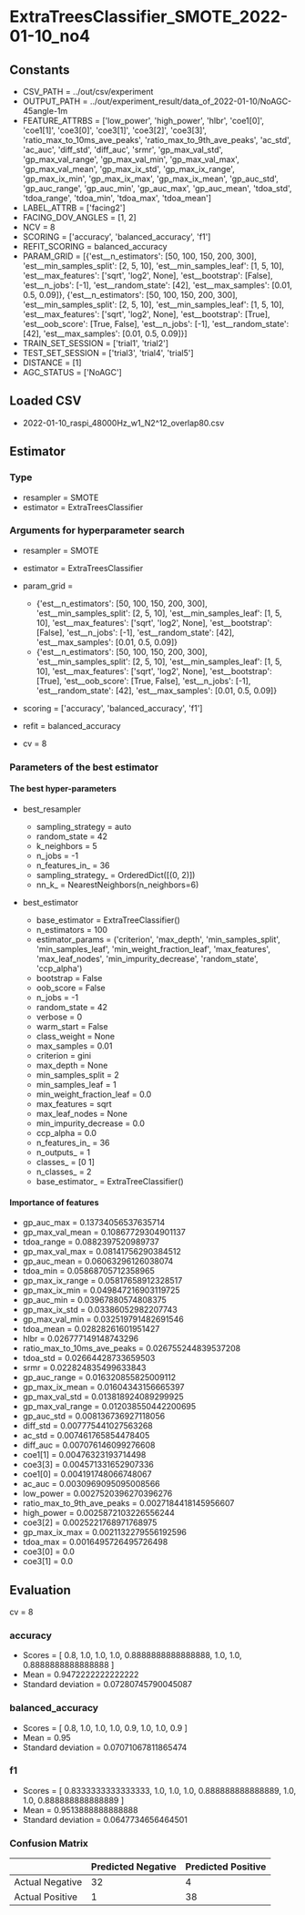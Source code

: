 # ExtraTreesClassifier_SMOTE_2022-01-10_no4
## Constants
- CSV_PATH = ../out/csv/experiment
- OUTPUT_PATH = ../out/experiment_result/data_of_2022-01-10/NoAGC-45angle-1m
- FEATURE_ATTRBS = ['low_power', 'high_power', 'hlbr', 'coe1[0]', 'coe1[1]', 'coe3[0]', 'coe3[1]', 'coe3[2]', 'coe3[3]', 'ratio_max_to_10ms_ave_peaks', 'ratio_max_to_9th_ave_peaks', 'ac_std', 'ac_auc', 'diff_std', 'diff_auc', 'srmr', 'gp_max_val_std', 'gp_max_val_range', 'gp_max_val_min', 'gp_max_val_max', 'gp_max_val_mean', 'gp_max_ix_std', 'gp_max_ix_range', 'gp_max_ix_min', 'gp_max_ix_max', 'gp_max_ix_mean', 'gp_auc_std', 'gp_auc_range', 'gp_auc_min', 'gp_auc_max', 'gp_auc_mean', 'tdoa_std', 'tdoa_range', 'tdoa_min', 'tdoa_max', 'tdoa_mean']
- LABEL_ATTRB = ['facing2']
- FACING_DOV_ANGLES = [1, 2]
- NCV = 8
- SCORING = ['accuracy', 'balanced_accuracy', 'f1']
- REFIT_SCORING = balanced_accuracy
- PARAM_GRID = [{'est__n_estimators': [50, 100, 150, 200, 300], 'est__min_samples_split': [2, 5, 10], 'est__min_samples_leaf': [1, 5, 10], 'est__max_features': ['sqrt', 'log2', None], 'est__bootstrap': [False], 'est__n_jobs': [-1], 'est__random_state': [42], 'est__max_samples': [0.01, 0.5, 0.09]}, {'est__n_estimators': [50, 100, 150, 200, 300], 'est__min_samples_split': [2, 5, 10], 'est__min_samples_leaf': [1, 5, 10], 'est__max_features': ['sqrt', 'log2', None], 'est__bootstrap': [True], 'est__oob_score': [True, False], 'est__n_jobs': [-1], 'est__random_state': [42], 'est__max_samples': [0.01, 0.5, 0.09]}]
- TRAIN_SET_SESSION = ['trial1', 'trial2']
- TEST_SET_SESSION = ['trial3', 'trial4', 'trial5']
- DISTANCE = [1]
- AGC_STATUS = ['NoAGC']

## Loaded CSV
- 2022-01-10_raspi_48000Hz_w1_N2^12_overlap80.csv

## Estimator
### Type
- resampler = SMOTE
- estimator = ExtraTreesClassifier

### Arguments for hyperparameter search
- resampler = SMOTE
- estimator = ExtraTreesClassifier
- param_grid = 
	- {'est__n_estimators': [50, 100, 150, 200, 300], 'est__min_samples_split': [2, 5, 10], 'est__min_samples_leaf': [1, 5, 10], 'est__max_features': ['sqrt', 'log2', None], 'est__bootstrap': [False], 'est__n_jobs': [-1], 'est__random_state': [42], 'est__max_samples': [0.01, 0.5, 0.09]}
	- {'est__n_estimators': [50, 100, 150, 200, 300], 'est__min_samples_split': [2, 5, 10], 'est__min_samples_leaf': [1, 5, 10], 'est__max_features': ['sqrt', 'log2', None], 'est__bootstrap': [True], 'est__oob_score': [True, False], 'est__n_jobs': [-1], 'est__random_state': [42], 'est__max_samples': [0.01, 0.5, 0.09]}

- scoring = ['accuracy', 'balanced_accuracy', 'f1']
- refit = balanced_accuracy
- cv = 8

### Parameters of the best estimator
#### The best hyper-parameters
- best_resampler
	- sampling_strategy = auto
	- random_state = 42
	- k_neighbors = 5
	- n_jobs = -1
	- n_features_in_ = 36
	- sampling_strategy_ = OrderedDict([(0, 2)])
	- nn_k_ = NearestNeighbors(n_neighbors=6)

- best_estimator
	- base_estimator = ExtraTreeClassifier()
	- n_estimators = 100
	- estimator_params = ('criterion', 'max_depth', 'min_samples_split', 'min_samples_leaf', 'min_weight_fraction_leaf', 'max_features', 'max_leaf_nodes', 'min_impurity_decrease', 'random_state', 'ccp_alpha')
	- bootstrap = False
	- oob_score = False
	- n_jobs = -1
	- random_state = 42
	- verbose = 0
	- warm_start = False
	- class_weight = None
	- max_samples = 0.01
	- criterion = gini
	- max_depth = None
	- min_samples_split = 2
	- min_samples_leaf = 1
	- min_weight_fraction_leaf = 0.0
	- max_features = sqrt
	- max_leaf_nodes = None
	- min_impurity_decrease = 0.0
	- ccp_alpha = 0.0
	- n_features_in_ = 36
	- n_outputs_ = 1
	- classes_ = [0 1]
	- n_classes_ = 2
	- base_estimator_ = ExtraTreeClassifier()

#### Importance of features
- gp_auc_max = 0.13734056537635714
- gp_max_val_mean = 0.10867729304901137
- tdoa_range = 0.0882397520989737
- gp_max_val_max = 0.08141756290384512
- gp_auc_mean = 0.06063296126038074
- tdoa_min = 0.05868705712358965
- gp_max_ix_range = 0.05817658912328517
- gp_max_ix_min = 0.049847216903119725
- gp_auc_min = 0.03967880574808375
- gp_max_ix_std = 0.03386052982207743
- gp_max_val_min = 0.032519791482691546
- tdoa_mean = 0.02828261601951427
- hlbr = 0.026777149148743296
- ratio_max_to_10ms_ave_peaks = 0.026755244839537208
- tdoa_std = 0.02664428733659503
- srmr = 0.022824835499633843
- gp_auc_range = 0.016320855825009112
- gp_max_ix_mean = 0.01604343156665397
- gp_max_val_std = 0.013818924089299925
- gp_max_val_range = 0.012038550442200695
- gp_auc_std = 0.008136736927118056
- diff_std = 0.007775441027563268
- ac_std = 0.007461765854478405
- diff_auc = 0.007076146099276608
- coe1[1] = 0.00476323193714498
- coe3[3] = 0.004571331652907336
- coe1[0] = 0.004191748066748067
- ac_auc = 0.0030969095095008566
- low_power = 0.0027520396270396276
- ratio_max_to_9th_ave_peaks = 0.0027184418145956607
- high_power = 0.0025872103226556244
- coe3[2] = 0.0025221768971768975
- gp_max_ix_max = 0.0021132279556192596
- tdoa_max = 0.0016495726495726498
- coe3[0] = 0.0
- coe3[1] = 0.0

## Evaluation
cv = 8
### accuracy
- Scores = [ 0.8, 1.0, 1.0, 1.0, 0.8888888888888888, 1.0, 1.0, 0.8888888888888888 ]
- Mean = 0.9472222222222222
- Standard deviation = 0.07280745790045087

### balanced_accuracy
- Scores = [ 0.8, 1.0, 1.0, 1.0, 0.9, 1.0, 1.0, 0.9 ]
- Mean = 0.95
- Standard deviation = 0.07071067811865474

### f1
- Scores = [ 0.8333333333333333, 1.0, 1.0, 1.0, 0.888888888888889, 1.0, 1.0, 0.888888888888889 ]
- Mean = 0.9513888888888888
- Standard deviation = 0.0647734656464501

### Confusion Matrix
|  | Predicted Negative | Predicted Positive |
| --- | --- | --- |
| Actual Negative | 32 | 4 |
| Actual Positive | 1 | 38 |

      